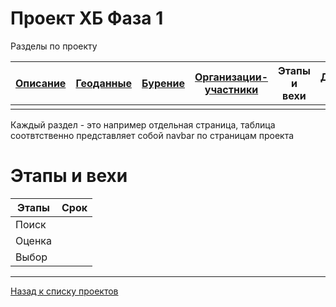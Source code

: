 # Проект ХБ Фаза 1

Разделы по проекту

| [Описание](1.html) | [Геоданные](1_geo.html) | [Бурение](1_well.html) | [Организации-участники](1_org.html) | Этапы и вехи | [Документы и модели](1_doc.html) |
|-------|--------|---------|---------|---------|------------|
| | | | | | |


Каждый раздел - это например отдельная страница, таблица соотвтственно представляет собой navbar по страницам проекта

# Этапы и вехи

| Этапы | Срок |
|-------|------|
| Поиск | |
| Оценка | |
| Выбор |  |


---

[Назад к списку проектов](https://ygpn.github.io/)
